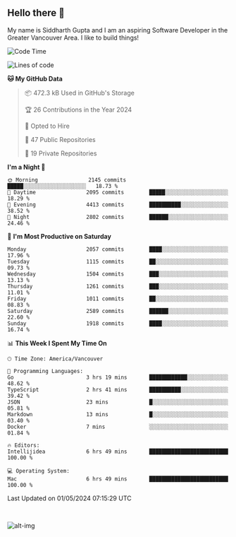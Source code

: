 ## Hello there :wave:

My name is Siddharth Gupta and I am an aspiring Software Developer in the Greater Vancouver Area. I like to build things!

<!-- ![gif](https://github.com/siddg97/siddg97/blob/master/dino.gif) -->

<!--START_SECTION:waka-->
![Code Time](http://img.shields.io/badge/Code%20Time-1%2C939%20hrs%2038%20mins-blue)

![Lines of code](https://img.shields.io/badge/From%20Hello%20World%20I%27ve%20Written-18.1%20million%20lines%20of%20code-blue)

**🐱 My GitHub Data** 

> 📦 472.3 kB Used in GitHub's Storage 
 > 
> 🏆 26 Contributions in the Year 2024
 > 
> 💼 Opted to Hire
 > 
> 📜 47 Public Repositories 
 > 
> 🔑 19 Private Repositories 
 > 
**I'm a Night 🦉** 

```text
🌞 Morning                2145 commits        █████░░░░░░░░░░░░░░░░░░░░   18.73 % 
🌆 Daytime                2095 commits        █████░░░░░░░░░░░░░░░░░░░░   18.29 % 
🌃 Evening                4413 commits        ██████████░░░░░░░░░░░░░░░   38.52 % 
🌙 Night                  2802 commits        ██████░░░░░░░░░░░░░░░░░░░   24.46 % 
```
📅 **I'm Most Productive on Saturday** 

```text
Monday                   2057 commits        ████░░░░░░░░░░░░░░░░░░░░░   17.96 % 
Tuesday                  1115 commits        ██░░░░░░░░░░░░░░░░░░░░░░░   09.73 % 
Wednesday                1504 commits        ███░░░░░░░░░░░░░░░░░░░░░░   13.13 % 
Thursday                 1261 commits        ███░░░░░░░░░░░░░░░░░░░░░░   11.01 % 
Friday                   1011 commits        ██░░░░░░░░░░░░░░░░░░░░░░░   08.83 % 
Saturday                 2589 commits        ██████░░░░░░░░░░░░░░░░░░░   22.60 % 
Sunday                   1918 commits        ████░░░░░░░░░░░░░░░░░░░░░   16.74 % 
```


📊 **This Week I Spent My Time On** 

```text
🕑︎ Time Zone: America/Vancouver

💬 Programming Languages: 
Go                       3 hrs 19 mins       ████████████░░░░░░░░░░░░░   48.62 % 
TypeScript               2 hrs 41 mins       ██████████░░░░░░░░░░░░░░░   39.42 % 
JSON                     23 mins             █░░░░░░░░░░░░░░░░░░░░░░░░   05.81 % 
Markdown                 13 mins             █░░░░░░░░░░░░░░░░░░░░░░░░   03.40 % 
Docker                   7 mins              ░░░░░░░░░░░░░░░░░░░░░░░░░   01.84 % 

🔥 Editors: 
Intellijidea             6 hrs 49 mins       █████████████████████████   100.00 % 

💻 Operating System: 
Mac                      6 hrs 49 mins       █████████████████████████   100.00 % 
```


 Last Updated on 01/05/2024 07:15:29 UTC
<!--END_SECTION:waka-->

<br>

![alt-img](https://github-readme-stats.vercel.app/api?username=siddg97&count_private=true&theme=nightowl&show_icons=true)


